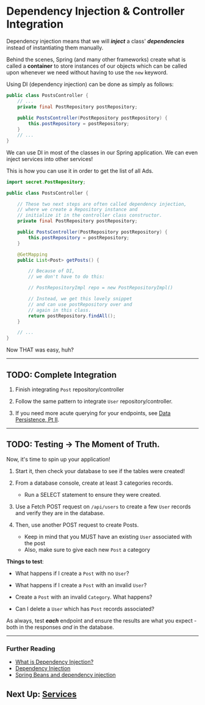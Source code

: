# Dependency Injection & Controller Integration

Dependency injection means that we will ***inject*** a class' ***dependencies*** instead of instantiating them manually.

Behind the scenes, Spring (and many other frameworks) create what is called a **container** to store instances of our objects which can be called upon whenever we need without having to use the `new` keyword.

Using DI (dependency injection) can be done as simply as follows:

```java
public class PostsController {
    // ...
    private final PostRepository postRepository;
    
    public PostsController(PostRepository postRepository) {
        this.postRepository = postRepository;
    }
    // ...
}
```

We can use DI in most of the classes in our Spring
application. We can even inject services into other services! 

This is how you can use it in order to get the list of all Ads.

```java
import secret.PostRepository;

public class PostsController {

    // These two next steps are often called dependency injection, 
    // where we create a Repository instance and 
    // initialize it in the controller class constructor.
    private final PostRepository postRepository;

    public PostsController(PostRepository postRepository) {
        this.postRepository = postRepository;
    }

    @GetMapping
    public List<Post> getPosts() {

        // Because of DI, 
        // we don't have to do this:

        // PostRepositoryImpl repo = new PostRepositoryImpl()

        // Instead, we get this lovely snippet 
        // and can use postRepository over and 
        // again in this class.
        return postRepository.findAll();
    }

    // ...
}
```
Now THAT was easy, huh? 

---
## TODO: Complete Integration

1. Finish integrating `Post` repository/controller


2. Follow the same pattern to integrate `User` repository/controller.


3. If you need more acute querying for your endpoints, see [Data Persistence, Pt II](14-data-persistence-iii.md).

---
## TODO: Testing -> The Moment of Truth.

Now, it's time to spin up your application! 

1. Start it, then check your database to see if the tables were created!

2. From a database console, create at least 3 categories records.
    - Run a SELECT statement to ensure they were created.
    

2. Use a Fetch POST request on `/api/users` to create a few `User` records and verify they are in the database.


3. Then, use another POST request to create Posts.
    - Keep in mind that you MUST have an existing `User` associated with the post
    - Also, make sure to give each new `Post` a category
    
**Things to test**:

- What happens if I create a `Post` with no `User`?
  

- What happens if I create a `Post` with an invalid `User`?
  

- Create a `Post` with an invalid `Category`. What happens?


- Can I delete a `User` which has `Post` records associated?
    
As always, test ***each*** endpoint and ensure the results are what you expect - both in the responses *and* in the database.



---
### Further Reading
- [What is Dependency Injection?](http://stackoverflow.com/questions/130794/what-is-dependency-injection)
- [Dependency Injection](https://en.wikipedia.org/wiki/Dependency_injection)
- [Spring Beans and dependency injection](https://docs.spring.io/spring-boot/docs/current/reference/html/using-boot-spring-beans-and-dependency-injection.html)

## Next Up: [Services](../iv-business-layer/17-services.md)